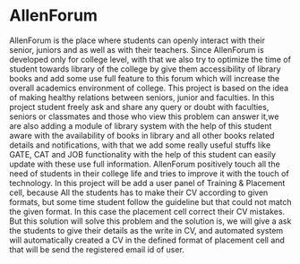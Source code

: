 # AllenForum
AllenForum is the place where students can openly interact with their senior, juniors and as well as with their teachers. Since AllenForum is developed only for college level, with that we also try to optimize the time of student towards library of the college by give them accessibility of library books and add some use full feature to this forum which will increase the overall academics environment of college. This project is based on the idea of making healthy relations between seniors, junior and faculties. In this project student freely ask and share any query or doubt with faculties, seniors or classmates and those who view this problem can answer it,we are also adding a module of library system with the help of this student aware with the availability of books in library and all other books related details and notifications, with that we add some really useful stuffs like GATE, CAT and JOB functionality with the help of this student can easily update with these use full information. AllenForum positively touch all the need of students in their college life and tries to improve it with the touch of technology. In this project will be add a user panel of Training &amp; Placement cell, because All the students has to make their CV according to given formats, but some time student follow the guideline but that could not match the given format. In this case the placement cell correct their CV mistakes. But this solution will solve this problem and the solution is, we will give a ask the students to give their details as the write in CV, and automated system will automatically created a CV in the defined format of placement cell and that will be send the registered email id of user.
